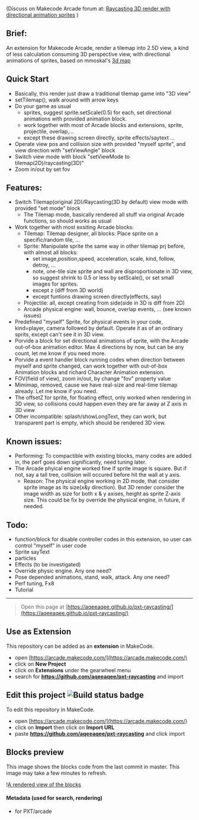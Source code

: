 (Discuss on Makecode Arcade forum at: 
[Raycasting 3D render with directional animation sprites](https://forum.makecode.com/t/raycasting-3d-render-with-directional-animation-sprites/12802) )

## Brief:
An extension for Makecode Arcade, render a tilemap into 2.5D view, a kind of less calculation consuming 3D perspective view, with directional animations of sprites, 
based on mmoskal's [3d map](https://forum.makecode.com/t/3d-raycasting-in-arcade/474)

## Quick Start
* Basically, this render just draw a traditional tilemap game into "3D view"
* setTilemap(), walk around with arrow keys
* Do your game as usual
    * sprites, suggest sprite.setScale(0.5) for each, set directional animations with provided animation block.
    * work together with most of Arcade blocks and extensions, sprite, projectile, overlap,...
    * except these drawing screen directly, sprite effects/saytext ...
* Operate view pos and collision size with provided "myself sprite", and view direction with "setViewAngle" block
* Switch view mode with block "setViewMode to tilemap(2D)/raycasting(3D)"
* Zoom in/out by set fov

## Features:
* Switch Tilemap(original 2D)/Raycasting(3D by default) view mode with provided "set mode" block
    * The Tilemap mode, basically rendered all stuff via original Arcade functions, so should works as usual
* Work together with most exsiting Arcade blocks:
    * Tilemap: Tilemap designer, all blocks: Place sprite on a specific/random tile, ...
    * Sprite: Manipulate sprite the same way in other tilemap prj before, with almost all blocks:
        * set image,position,speed, acceleration, scale, kind, follow, detroy, ... 
        * note, one-tile size sprite and wall are disproportionate in 3D view, so suggest shrink to 0.5 or less by setScale(), or set small images for sprites.
        * except z (diff from 3D world)
        * except funtions drawing screen directly(effects, say)
    * Projectile: all, except creating from side(side in 3D is diff from 2D)
    * Arcade physical engine: wall, bounce, overlap events, ... (see known issues)
* Predefined "myself" Sprite, for physical events in your code, kind=player, camera followed by default. Operate it as of an ordinary sprits, except can't see it in 3D view.
* Porvide a block for set directional animations of sprite, with the Arcade out-of-box animation editor. Max 4 directions by now, but can be any count, let me know if you need more.
* Porvide a event handler block running codes when direction between myself and sprite changed, can work together with out-of-box Animation blocks and richard Character Animation extension.
* FOV(field of view), zoom in/out, by change "fov" property value
* Mimimap, removed, cause we have real-size and real-time tilemap already. Let me know if you need.
* The offsetZ for sprite, for floating effect, only worked when rendering in 3D view, so collisions could happen even they are far away at Z axis in 3D view
* Other incompatible: splash/showLongText, they can work, but transparent part is empty, which should be rendered 3D view.

## Known issues:
* Performing: To compactible with existing blocks, many codes are added in, the perf goes down significantly, need tuning later.
* The Arcade phyical engine worked fine if sprite image is square. But if not, say a tall tree, collision will occured before hit the wall at y axis. 
    * Reason: The physical engine working in 2D mode, that consider sprite image as its size(x&y direction). But 3D render consider the image width as size for both x & y axises, height as sprite Z-axis size. This could be fix by override the physical engine, in future, if needed.

## Todo:
* function/block for disable controller codes in this extension, so user can control "myself" in user code
* Sprite sayText
* particles
* Effects (to be investigated)
* Override physic engine. Any one need?
* Pose depended animations, stand, walk, attack. Any one need?
* Perf tuning, Fx8
* Tutorial


----
> Open this page at [https://aqeeaqee.github.io/pxt-raycasting/](https://aqeeaqee.github.io/pxt-raycasting/)

## Use as Extension

This repository can be added as an **extension** in MakeCode.

* open [https://arcade.makecode.com/](https://arcade.makecode.com/)
* click on **New Project**
* click on **Extensions** under the gearwheel menu
* search for **https://github.com/aqeeaqee/pxt-raycasting** and import

## Edit this project ![Build status badge](https://github.com/aqeeaqee/pxt-raycasting/workflows/MakeCode/badge.svg)

To edit this repository in MakeCode.

* open [https://arcade.makecode.com/](https://arcade.makecode.com/)
* click on **Import** then click on **Import URL**
* paste **https://github.com/aqeeaqee/pxt-raycasting** and click import

## Blocks preview

This image shows the blocks code from the last commit in master.
This image may take a few minutes to refresh.

\![A rendered view of the blocks](https://github.com/aqeeaqee/pxt-raycasting/raw/master/.github/makecode/blocks.png)

#### Metadata (used for search, rendering)

* for PXT/arcade
<script src="https://makecode.com/gh-pages-embed.js"></script><script>makeCodeRender("{{ site.makecode.home_url }}", "{{ site.github.owner_name }}/{{ site.github.repository_name }}");</script>

